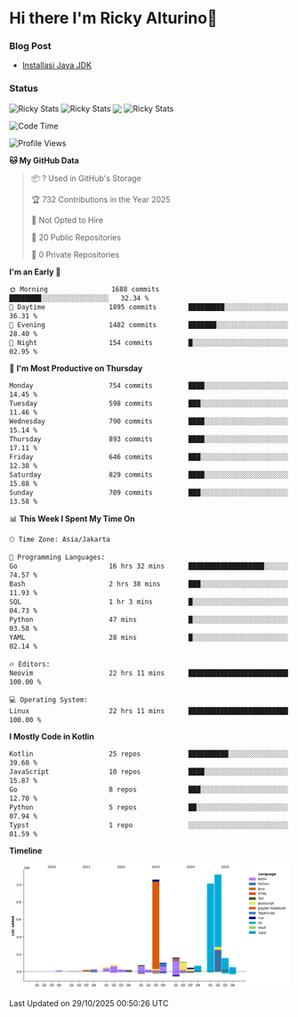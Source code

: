 # Hi there I'm Ricky Alturino👋

### Blog Post

<!-- BLOG-POST-LIST:START -->

- [Installasi Java JDK](https://onirutla.medium.com/installasi-java-jdk-ec701beeb5cb?source=rss-d9d81c918cc9------2)
<!-- BLOG-POST-LIST:END -->

### Status

<img align="center" alt="Ricky Stats" src="https://github-readme-stats.vercel.app/api?username=Alturino&theme=dark&show_icons=true&hide_border=false" />
<img align="center" alt="Ricky Stats" src="https://github-readme-stats.vercel.app/api/top-langs/?username=Alturino&theme=dark&show_icons=true&layout=compact"/>
<img align="center" width="640px" src="https://github-readme-stats.vercel.app/api/wakatime?username=Alturino&layout=compact&hide_border=true&theme=dark">
<img align="center" alt="Ricky Stats" src="https://leetcard.jacoblin.cool/alturino?border=0&radius=20&ext=activity"/>

<!--START_SECTION:waka-->
![Code Time](http://img.shields.io/badge/Code%20Time-1%2C502%20hrs%2049%20mins-blue)

![Profile Views](http://img.shields.io/badge/Profile%20Views-0-blue)

**🐱 My GitHub Data** 

> 📦 ? Used in GitHub's Storage 
 > 
> 🏆 732 Contributions in the Year 2025
 > 
> 🚫 Not Opted to Hire
 > 
> 📜 20 Public Repositories 
 > 
> 🔑 0 Private Repositories 
 > 
**I'm an Early 🐤** 

```text
🌞 Morning                1688 commits        ████████░░░░░░░░░░░░░░░░░   32.34 % 
🌆 Daytime                1895 commits        █████████░░░░░░░░░░░░░░░░   36.31 % 
🌃 Evening                1482 commits        ███████░░░░░░░░░░░░░░░░░░   28.40 % 
🌙 Night                  154 commits         █░░░░░░░░░░░░░░░░░░░░░░░░   02.95 % 
```
📅 **I'm Most Productive on Thursday** 

```text
Monday                   754 commits         ████░░░░░░░░░░░░░░░░░░░░░   14.45 % 
Tuesday                  598 commits         ███░░░░░░░░░░░░░░░░░░░░░░   11.46 % 
Wednesday                790 commits         ████░░░░░░░░░░░░░░░░░░░░░   15.14 % 
Thursday                 893 commits         ████░░░░░░░░░░░░░░░░░░░░░   17.11 % 
Friday                   646 commits         ███░░░░░░░░░░░░░░░░░░░░░░   12.38 % 
Saturday                 829 commits         ████░░░░░░░░░░░░░░░░░░░░░   15.88 % 
Sunday                   709 commits         ███░░░░░░░░░░░░░░░░░░░░░░   13.58 % 
```


📊 **This Week I Spent My Time On** 

```text
🕑︎ Time Zone: Asia/Jakarta

💬 Programming Languages: 
Go                       16 hrs 32 mins      ███████████████████░░░░░░   74.57 % 
Bash                     2 hrs 38 mins       ███░░░░░░░░░░░░░░░░░░░░░░   11.93 % 
SQL                      1 hr 3 mins         █░░░░░░░░░░░░░░░░░░░░░░░░   04.73 % 
Python                   47 mins             █░░░░░░░░░░░░░░░░░░░░░░░░   03.58 % 
YAML                     28 mins             █░░░░░░░░░░░░░░░░░░░░░░░░   02.14 % 

🔥 Editors: 
Neovim                   22 hrs 11 mins      █████████████████████████   100.00 % 

💻 Operating System: 
Linux                    22 hrs 11 mins      █████████████████████████   100.00 % 
```

**I Mostly Code in Kotlin** 

```text
Kotlin                   25 repos            ██████████░░░░░░░░░░░░░░░   39.68 % 
JavaScript               10 repos            ████░░░░░░░░░░░░░░░░░░░░░   15.87 % 
Go                       8 repos             ███░░░░░░░░░░░░░░░░░░░░░░   12.70 % 
Python                   5 repos             ██░░░░░░░░░░░░░░░░░░░░░░░   07.94 % 
Typst                    1 repo              ░░░░░░░░░░░░░░░░░░░░░░░░░   01.59 % 
```



**Timeline**

![Lines of Code chart](https://raw.githubusercontent.com/Alturino/Alturino/main/assets/bar_graph.png)


 Last Updated on 29/10/2025 00:50:26 UTC
<!--END_SECTION:waka-->
